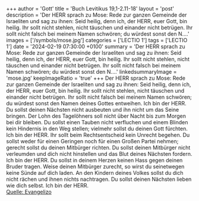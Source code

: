 +++
author = 'Gott'
title = 'Buch Levitikus 19,1-2.11-18'
layout = 'post'
description = 'Der HERR sprach zu Mose: Rede zur ganzen Gemeinde der Israeliten und sag zu ihnen: Seid heilig, denn ich, der HERR, euer Gott, bin heilig. Ihr sollt nicht stehlen, nicht täuschen und einander nicht betrügen. Ihr sollt nicht falsch bei meinem Namen schwören; du würdest sonst den N....'
images = ['/symbols/mose.jpg']
categories = ['LECTIO 1']
tags = ['LECTIO 1']
date = '2024-02-19 07:30:00 +0100'
summary = 'Der HERR sprach zu Mose: Rede zur ganzen Gemeinde der Israeliten und sag zu ihnen: Seid heilig, denn ich, der HERR, euer Gott, bin heilig. Ihr sollt nicht stehlen, nicht täuschen und einander nicht betrügen. Ihr sollt nicht falsch bei meinem Namen schwören; du würdest sonst den N....'
linkedsummaryImage = 'mose.jpg'
keepImageRatio = 'true'
+++
Der HERR sprach zu Mose:
Rede zur ganzen Gemeinde der Israeliten und sag zu ihnen: Seid heilig, denn ich, der HERR, euer Gott, bin heilig.
Ihr sollt nicht stehlen, nicht täuschen und einander nicht betrügen.
Ihr sollt nicht falsch bei meinem Namen schwören; du würdest sonst den Namen deines Gottes entweihen.<!--more--> Ich bin der HERR.
Du sollst deinen Nächsten nicht ausbeuten und ihn nicht um das Seine bringen. Der Lohn des Tagelöhners soll nicht über Nacht bis zum Morgen bei dir bleiben.
Du sollst einen Tauben nicht verfluchen und einem Blinden kein Hindernis in den Weg stellen; vielmehr sollst du deinen Gott fürchten. Ich bin der HERR.
Ihr sollt beim Rechtsentscheid kein Unrecht begehen. Du sollst weder für einen Geringen noch für einen Großen Partei nehmen; gerecht sollst du deinen Mitbürger richten.
Du sollst deinen Mitbürger nicht verleumden und dich nicht hinstellen und das Blut deines Nächsten fordern. Ich bin der HERR.
Du sollst in deinem Herzen keinen Hass gegen deinen Bruder tragen. Weise deinen Mitbürger zurecht, so wirst du seinetwegen keine Sünde auf dich laden.
An den Kindern deines Volkes sollst du dich nicht rächen und ihnen nichts nachtragen. Du sollst deinen Nächsten lieben wie dich selbst. Ich bin der HERR.<br> [Quelle: Evangelizo](https://evangeliumtagfuertag.org/DE/gospel)